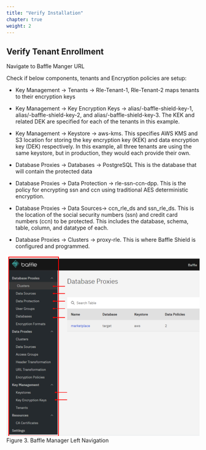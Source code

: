 ```yaml
---
title: "Verify Installation"
chapter: true
weight: 2 
---
```

## Verify Tenant Enrollment

Navigate to Baffle Manger URL

Check if below components, tenants and Encryption policies are setup:

-   Key Management -> Tenants -> Rle-Tenant-1, Rle-Tenant-2 maps tenants to their encryption keys
    
-   Key Management -> Key Encryption Keys -> alias/<baffle-stack-name>-baffle-shield-key-1, alias/<baffle-stack-name>-baffle-shield-key-2, and alias/<baffle-stack-name>-baffle-shield-key-3. The KEK and related DEK are specified for each of the tenants in this example.
    
-   Key Management -> Keystore -> aws-kms. This specifies AWS KMS and S3 location for storing the key encryption key (KEK) and data encryption key (DEK) respectively. In this example, all three tenants are using the same keystore, but in production, they would each provide their own.
    
-   Database Proxies -> Databases -> PostgreSQL This is the database that will contain the protected data
    
-   Database Proxies -> Data Protection -> rle-ssn-ccn-dpp. This is the policy for encrypting ssn and ccn using traditional AES deterministic encryption.
    
-   Database Proxies -> Data Sources-> ccn_rle_ds and ssn_rle_ds. This is the location of the social security numbers (ssn) and credit card numbers (ccn) to be protected. This includes the database, schema, table, column, and datatype of each.
    
-   Database Proxies -> Clusters -> proxy-rle. This is where Baffle Shield is configured and programmed.

![Capture-BMBreakdown](../images/image4_BM_Breakdown.png)
Figure 3. Baffle Manager Left Navigation
